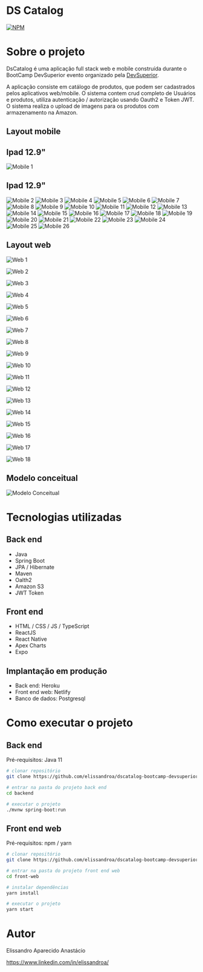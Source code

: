 # DS Catalog
[![NPM](https://img.shields.io/npm/l/react)](https://github.com/elissandroa/dscatalog-bootcamp-devsuperior/blob/main/LICENSE) 

# Sobre o projeto


DsCatalog é uma aplicação full stack web e mobile construída durante o BootCamp DevSuperior evento organizado pela [DevSuperior](https://devsuperior.com "Site da DevSuperior").

A aplicação consiste em catálogo de produtos, que podem ser cadastrados pelos aplicativos web/mobile. O sistema contem crud completo de Usuários e produtos, utiliza autenticação / autorização
usando Oauth2 e Token JWT. O sistema realiza o upload de imagens para os produtos com armazenamento na Amazon.

## Layout mobile
## Ipad 12.9"
![Mobile 1](https://github.com/elissandroa/assets/blob/main/assets/dscatalog/iPad%20Pro%2012.9_%20-%20CADASTRO%20DO%20PRODUTO%20(1).png) 
## Ipad 12.9"
![Mobile 2](https://github.com/elissandroa/assets/blob/main/assets/dscatalog/iPad%20Pro%2012.9_%20-%20CADASTRO%20DO%20PRODUTO.png)
![Mobile 3](https://github.com/elissandroa/assets/blob/main/assets/dscatalog/iPad%20Pro%2012.9_%20-%20CAT%C3%81LOGO.png) ![Mobile 4](https://github.com/elissandroa/assets/blob/main/assets/dscatalog/iPad%20Pro%2012.9_%20-%20CRUD%20DO%20PRODUTO.png)
![Mobile 5](https://github.com/elissandroa/assets/blob/main/assets/dscatalog/iPad%20Pro%2012.9_%20-%20DETALHE%20DO%20PRODUTO%202.png) ![Mobile 6](https://github.com/elissandroa/assets/blob/main/assets/dscatalog/iPad%20Pro%2012.9_%20-%20HOME.png)
![Mobile 7](https://github.com/elissandroa/assets/blob/main/assets/dscatalog/iPad%20Pro%2012.9_%20-%20LOGIN.png) ![Mobile 8](https://github.com/elissandroa/assets/blob/main/assets/dscatalog/iPhone%208%20Plus%20-%20CADASTRO%20DO%20PRODUTO%20(1).png)
![Mobile 9](https://github.com/elissandroa/assets/blob/main/assets/dscatalog/iPhone%208%20Plus%20-%20CADASTRO%20DO%20PRODUTO%20(3).png) ![Mobile 10](https://github.com/elissandroa/assets/blob/main/assets/dscatalog/iPhone%208%20Plus%20-%20CADASTRO%20DO%20PRODUTO%20(4).png)
![Mobile 11](https://github.com/elissandroa/assets/blob/main/assets/dscatalog/iPhone%208%20Plus%20-%20CADASTRO%20DO%20PRODUTO%20(5).png) ![Mobile 12](https://github.com/elissandroa/assets/blob/main/assets/dscatalog/iPhone%208%20Plus%20-%20CADASTRO%20DO%20PRODUTO.png)
![Mobile 13](https://github.com/elissandroa/assets/blob/main/assets/dscatalog/iPhone%208%20Plus%20-%20CAT%C3%81LOGO%20(1).png) ![Mobile 14](https://github.com/elissandroa/assets/blob/main/assets/dscatalog/iPhone%208%20Plus%20-%20CAT%C3%81LOGO.png)
![Mobile 15](https://github.com/elissandroa/assets/blob/main/assets/dscatalog/iPhone%208%20Plus%20-%20CRUD%20CATEGORIAS.png) ![Mobile 16](https://github.com/elissandroa/assets/blob/main/assets/dscatalog/iPhone%208%20Plus%20-%20CRUD%20PRODUTO%20(1).png)
![Mobile 17](https://github.com/elissandroa/assets/blob/main/assets/dscatalog/iPhone%208%20Plus%20-%20CRUD%20PRODUTO.png) ![Mobile 18](https://github.com/elissandroa/assets/blob/main/assets/dscatalog/iPhone%208%20Plus%20-%20CRUD%20PRODUTOS.png)
![Mobile 19](https://github.com/elissandroa/assets/blob/main/assets/dscatalog/iPhone%208%20Plus%20-%20CRUD%20USU%C3%81RIOS.png) ![Mobile 20](https://github.com/elissandroa/assets/blob/main/assets/dscatalog/iPhone%208%20Plus%20-%20DETALHE%20DO%20PRODUTO%20(1).png)
![Mobile 21](https://github.com/elissandroa/assets/blob/main/assets/dscatalog/iPhone%208%20Plus%20-%20DETALHE%20DO%20PRODUTO.png) ![Mobile 22](https://github.com/elissandroa/assets/blob/main/assets/dscatalog/iPhone%208%20Plus%20-%20HOME%20(2).png)
![Mobile 23](https://github.com/elissandroa/assets/blob/main/assets/dscatalog/iPhone%208%20Plus%20-%20HOME%20(3).png) ![Mobile 24](https://github.com/elissandroa/assets/blob/main/assets/dscatalog/iPhone%208%20Plus%20-%20HOME%20MENU.png)
![Mobile 25](https://github.com/elissandroa/assets/blob/main/assets/dscatalog/iPhone%208%20Plus%20-%20LOGIN%20(1).png) ![Mobile 26](https://github.com/elissandroa/assets/blob/main/assets/dscatalog/iPhone%208%20Plus%20-%20LOGIN.png)



## Layout web
![Web 1](https://github.com/elissandroa/assets/blob/main/assets/dscatalog/login-1-web-dscatalog.png)

![Web 2](https://github.com/elissandroa/assets/blob/main/assets/dscatalog/login-2-web-dscatalog.png)

![Web 3](https://github.com/elissandroa/assets/blob/main/assets/dscatalog/login-3-web-dscatalog.png)

![Web 4](https://github.com/elissandroa/assets/blob/main/assets/dscatalog/login-4-cadastro-web-dscatalog.png)

![Web 5](https://github.com/elissandroa/assets/blob/main/assets/dscatalog/login-5-web-cadastro-dscatalog.png)

![Web 6](https://github.com/elissandroa/assets/blob/main/assets/dscatalog/cadastro-do-produto-dscatalog.png)

![Web 7](https://github.com/elissandroa/assets/blob/main/assets/dscatalog/cadastro-do-produto2-dscatalog.png)

![Web 8](https://github.com/elissandroa/assets/blob/main/assets/dscatalog/cadastro-do-usuario-dscatalog.png)

![Web 9](https://github.com/elissandroa/assets/blob/main/assets/dscatalog/crud-categorias-2-dscatalog.png)

![Web 10](https://github.com/elissandroa/assets/blob/main/assets/dscatalog/crud-categorias-dscatalog.png)

![Web 11](https://github.com/elissandroa/assets/blob/main/assets/dscatalog/crud-do-produto-dscatalog.png)

![Web 12](https://github.com/elissandroa/assets/blob/main/assets/dscatalog/crud-produtos-dscatalog.png)

![Web 13](https://github.com/elissandroa/assets/blob/main/assets/dscatalog/crud-usuario-3-dscatalog.png)

![Web 14](https://github.com/elissandroa/assets/blob/main/assets/dscatalog/crud-usuarios-1-dscatalog.png)

![Web 15](https://github.com/elissandroa/assets/blob/main/assets/dscatalog/detalhe-produto-web-dscatalog.png)

![Web 16](https://github.com/elissandroa/assets/blob/main/assets/dscatalog/home-dscatalog-web.png)

![Web 17](https://github.com/elissandroa/assets/blob/main/assets/dscatalog/detalhe-produto-web-dscatalog.png)

![Web 18](https://github.com/elissandroa/assets/blob/main/assets/dscatalog/home-dscatalog-web.png)

## Modelo conceitual
![Modelo Conceitual](https://github.com/elissandroa/assets/blob/main/assets/dscatalog/modelo-conceitual-dscatalog.png)

# Tecnologias utilizadas
## Back end
- Java
- Spring Boot
- JPA / Hibernate
- Maven
- Oalth2
- Amazon S3
- JWT Token
## Front end
- HTML / CSS / JS / TypeScript
- ReactJS
- React Native
- Apex Charts
- Expo
## Implantação em produção
- Back end: Heroku
- Front end web: Netlify
- Banco de dados: Postgresql

# Como executar o projeto

## Back end
Pré-requisitos: Java 11

```bash
# clonar repositório
git clone https://github.com/elissandroa/dscatalog-bootcamp-devsuperior.git

# entrar na pasta do projeto back end
cd backend

# executar o projeto
./mvnw spring-boot:run
```

## Front end web
Pré-requisitos: npm / yarn

```bash
# clonar repositório
git clone https://github.com/elissandroa/dscatalog-bootcamp-devsuperior.git

# entrar na pasta do projeto front end web
cd front-web

# instalar dependências
yarn install

# executar o projeto
yarn start
```

# Autor

Elissandro Aparecido Anastácio

https://www.linkedin.com/in/elissandroa/

